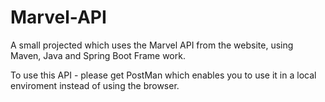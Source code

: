 # Marvel-API
A small projected which uses the Marvel API from the website, using Maven, Java and Spring Boot Frame work. 

To use this API - please get PostMan which enables you to use it in a local enviroment instead of using the browser. 
